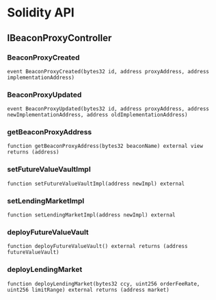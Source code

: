 # Solidity API

## IBeaconProxyController

### BeaconProxyCreated

```solidity
event BeaconProxyCreated(bytes32 id, address proxyAddress, address implementationAddress)
```

### BeaconProxyUpdated

```solidity
event BeaconProxyUpdated(bytes32 id, address proxyAddress, address newImplementationAddress, address oldImplementationAddress)
```

### getBeaconProxyAddress

```solidity
function getBeaconProxyAddress(bytes32 beaconName) external view returns (address)
```

### setFutureValueVaultImpl

```solidity
function setFutureValueVaultImpl(address newImpl) external
```

### setLendingMarketImpl

```solidity
function setLendingMarketImpl(address newImpl) external
```

### deployFutureValueVault

```solidity
function deployFutureValueVault() external returns (address futureValueVault)
```

### deployLendingMarket

```solidity
function deployLendingMarket(bytes32 ccy, uint256 orderFeeRate, uint256 limitRange) external returns (address market)
```

